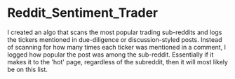 # Reddit_Sentiment_Trader

I created an algo that scans the most popular trading sub-reddits and logs the tickers mentioned in due-diligence or discussion-styled posts. Instead of scanning for how many times each ticker was mentioned in a comment, I logged how popular the post was among the sub-reddit. Essentially if it makes it to the 'hot' page, regardless of the subreddit, then it will most likely be on this list.
